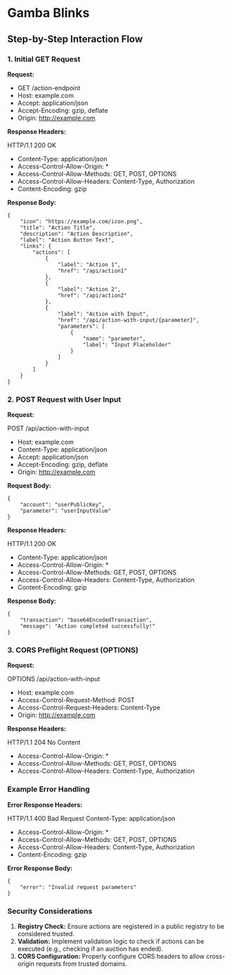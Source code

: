 # Gamba Blinks

## Step-by-Step Interaction Flow

### 1. Initial GET Request

**Request:**

- GET /action-endpoint
- Host: example.com
- Accept: application/json
- Accept-Encoding: gzip, deflate
- Origin: http://example.com

**Response Headers:**

HTTP/1.1 200 OK
- Content-Type: application/json
- Access-Control-Allow-Origin: *
- Access-Control-Allow-Methods: GET, POST, OPTIONS
- Access-Control-Allow-Headers: Content-Type, Authorization
- Content-Encoding: gzip

**Response Body:**

```
{
    "icon": "https://example.com/icon.png",
    "title": "Action Title",
    "description": "Action Description",
    "label": "Action Button Text",
    "links": {
        "actions": [
            {
                "label": "Action 1",
                "href": "/api/action1"
            },
            {
                "label": "Action 2",
                "href": "/api/action2"
            },
            {
                "label": "Action with Input",
                "href": "/api/action-with-input/{parameter}",
                "parameters": [
                    {
                        "name": "parameter",
                        "label": "Input Placeholder"
                    }
                ]
            }
        ]
    }
}
```

### 2. POST Request with User Input

**Request:**

POST /api/action-with-input
- Host: example.com
- Content-Type: application/json
- Accept: application/json
- Accept-Encoding: gzip, deflate
- Origin: http://example.com

**Request Body:**

```
{
    "account": "userPublicKey",
    "parameter": "userInputValue"
}
```

**Response Headers:**

HTTP/1.1 200 OK
- Content-Type: application/json
- Access-Control-Allow-Origin: *
- Access-Control-Allow-Methods: GET, POST, OPTIONS
- Access-Control-Allow-Headers: Content-Type, Authorization
- Content-Encoding: gzip

**Response Body:**

```
{
    "transaction": "base64EncodedTransaction",
    "message": "Action completed successfully!"
}
```

### 3. CORS Preflight Request (OPTIONS)

**Request:**

OPTIONS /api/action-with-input
- Host: example.com
- Access-Control-Request-Method: POST
- Access-Control-Request-Headers: Content-Type
- Origin: http://example.com

**Response Headers:**

HTTP/1.1 204 No Content
- Access-Control-Allow-Origin: *
- Access-Control-Allow-Methods: GET, POST, OPTIONS
- Access-Control-Allow-Headers: Content-Type, Authorization

### Example Error Handling

**Error Response Headers:**

HTTP/1.1 400 Bad Request
Content-Type: application/json
- Access-Control-Allow-Origin: *
- Access-Control-Allow-Methods: GET, POST, OPTIONS
- Access-Control-Allow-Headers: Content-Type, Authorization
- Content-Encoding: gzip

**Error Response Body:**

```
{
    "error": "Invalid request parameters"
}
```

### Security Considerations

1. **Registry Check:** Ensure actions are registered in a public registry to be considered trusted.
2. **Validation:** Implement validation logic to check if actions can be executed (e.g., checking if an auction has ended).
3. **CORS Configuration:** Properly configure CORS headers to allow cross-origin requests from trusted domains.

